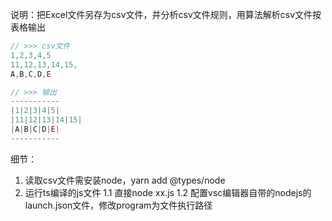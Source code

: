 说明：把Excel文件另存为csv文件，并分析csv文件规则，用算法解析csv文件按表格输出

``` javascript
// >>> csv文件
1,2,3,4,5
11,12,13,14,15,
A,B,C,D,E

// >>> 输出
-----------
|1|2|3|4|5|
|11|12|13|14|15|
|A|B|C|D|E|
-----------
```

细节：
1. 读取csv文件需安装node，yarn add @types/node
2. 运行ts编译的js文件
    1.1 直接node xx.js
    1.2 配置vsc编辑器自带的nodejs的launch.json文件，修改program为文件执行路径
